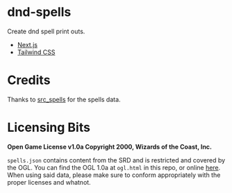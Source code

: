 # dnd-spells
Create dnd spell print outs.


- [Next.js](https://nextjs.org)
- [Tailwind CSS](https://tailwindcss.com)


# Credits
Thanks to [src_spells](https://github.com/vorpalhex/srd_spells) for the spells data.

# Licensing Bits
__Open Game License v1.0a Copyright 2000, Wizards of the Coast, Inc.__

`spells.json` contains content from the SRD and is restricted and covered by the OGL. You can find the OGL 1.0a at `ogl.html` in this repo, or online [here](http://www.opengamingfoundation.org/ogl.html). When using said data, please make sure to conform appropriately with the proper licenses and whatnot.
